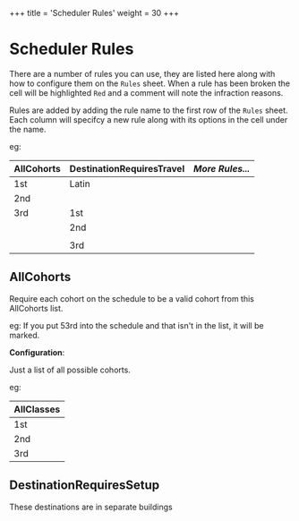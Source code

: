 +++
title = 'Scheduler Rules'
weight = 30
+++
# Scheduler Rules

There are a number of rules you can use, they are listed here along with how
to configure them on the `Rules` sheet. When a rule has been broken the cell
will be highlighted `Red` and a comment will note the infraction reasons.

Rules are added by adding the rule name to the first row of the `Rules` sheet.
Each column will specifcy a new rule along with its options in the cell under
the name.

eg:

| AllCohorts | DestinationRequiresTravel | *More Rules...* |
| ---------- | ------------------------- | ----------- |
| 1st        | Latin                     |             |
| 2nd        |                           |             |
| 3rd        | 1st                       |             |
|            | 2nd                       |             |
|            |                           |             |
|            | 3rd                       |             |

## AllCohorts
Require each cohort on the schedule to be a valid cohort from this AllCohorts list.

eg: If you put 53rd into the schedule and that isn't in the list, it will be
marked.

**Configuration**:

Just a list of all possible cohorts.

eg:


| AllClasses |
| ---------- |
| 1st        |
| 2nd        |
| 3rd        |


## DestinationRequiresSetup

These destinations are in separate buildings